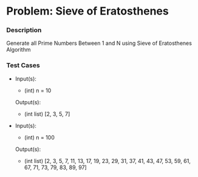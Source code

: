 # Problem: Sieve of Eratosthenes

### Description
Generate all Prime Numbers Between 1 and N using Sieve of Eratosthenes Algorithm

### Test Cases
* Input(s):
    - (int) n = 10

  Output(s):
    - (int list) [2, 3, 5, 7]

* Input(s):
    - (int) n = 100

  Output(s):
    - (int list) [2, 3, 5, 7, 11, 13, 17, 19, 23, 29, 31, 37, 41, 43, 47, 53, 59, 61, 67, 71, 73, 79, 83, 89, 97]
